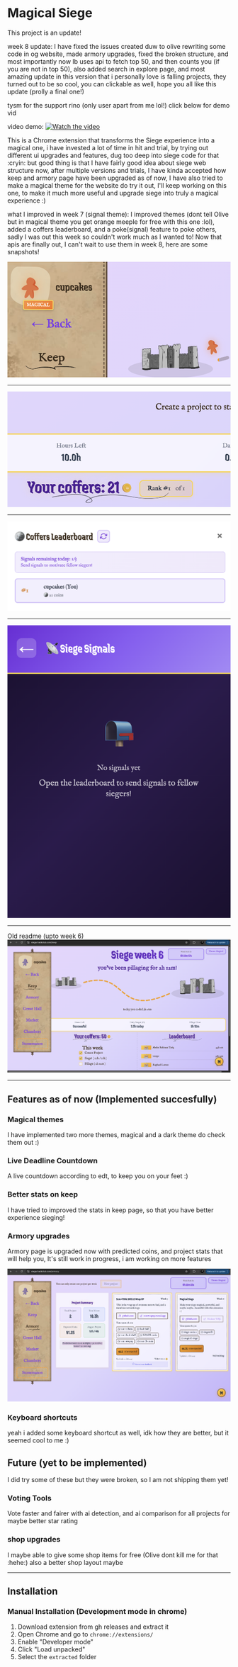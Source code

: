 # Magical Siege

This project is an update!


week 8 update:
I have fixed the issues created duw to olive rewriting some code in og website, made armory upgrades, fixed the broken structure, and most importantly now lb uses api to fetch top 50, and then counts you (if you are not in top 50), also added search in explore page, and most amazing update in this version that i personally love is falling projects, they turned out to be so cool, you can clickable as well, hope you all like this update (prolly a final one!)

tysm for the support rino (only user apart from me lol!) click below for demo vid

video demo:
[![Watch the video](https://img.youtube.com/vi/gvmhH4fzpwc/0.jpg)](https://www.youtube.com/watch?v=gvmhH4fzpwc)




This is a Chrome extension that transforms the Siege experience into a magical one, i have invested a lot of time in hit and trial, by trying out different ui upgrades and features, dug too deep into siege code for that :cryin: but good thing is that I have fairly good idea about siege web structure now, after multiple versions and trials, I have kinda accepted how keep and armory page have been upgraded as of now, I have also tried to make a magical theme for the website do try it out, I'll keep working on this one, to make it much more useful and upgrade siege into truly a magical experience :)

what I improved in week 7 (signal theme):
I improved themes (dont tell Olive but in magical theme you get orange meeple for free with this one :lol), added a coffers leaderboard, and a poke(signal) feature to poke others, sadly I was out this week so couldn't work much as I wanted to! Now that apis are finally out, I can't wait to use them in week 8, here are some snapshots!


![free orange meeple](public/meeple.png)

---

![rankings](public/rank.png)

---

![leaderboard](public/lb.png)

---

![signals](public/signals.png)

---

Old readme (upto week 6)
![Keep updated](public/keep.png)

---

## Features as of now (Implemented succesfully)

### Magical themes
I have implemented two more themes, magical and a dark theme do check them out :)

### Live Deadline Countdown
A live countdown according to edt, to keep you on your feet :)

### Better stats on keep
I have tried to improved the stats in keep page, so that you have better experience sieging!

### Armory upgrades
Armory page is upgraded now with predicted coins, and project stats that will help you, It's still work in progress, i am working on more features

![Armory updated](public/armory.png)

### Keyboard shortcuts
yeah i added some keyboard shortcut as well, idk how they are better, but it seemed cool to me :)

## Future (yet to be implemented)

I did try some of these but they were broken, so I am not shipping them yet!

### Voting Tools
Vote faster and fairer with ai detection, and ai comparison for all projects for maybe better star rating

### shop upgrades
I maybe able to give some shop items for free (Olive dont kill me for that :hehe:) also a better shop layout maybe


---

## Installation

### Manual Installation (Development mode in chrome)
1. Download extension from gh releases and extract it
4. Open Chrome and go to `chrome://extensions/`
5. Enable "Developer mode"
6. Click "Load unpacked"
7. Select the `extracted` folder
